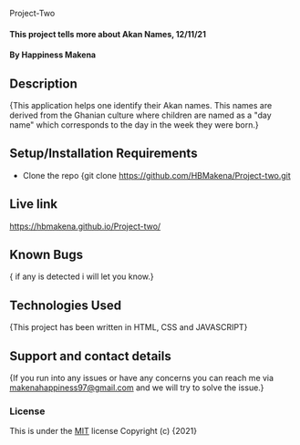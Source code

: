 Project-Two
#### This project tells more about Akan Names, 12/11/21
#### By Happiness Makena
## Description
{This application helps one identify their Akan names. This names are derived from the Ghanian culture where children are named as a "day name" which corresponds to the day in the week they were born.}
## Setup/Installation Requirements
* Clone the repo {git clone https://github.com/HBMakena/Project-two.git
## Live link
https://hbmakena.github.io/Project-two/
## Known Bugs
{ if any is detected i will let you know.}
## Technologies Used
{This project has been written in HTML, CSS and JAVASCRIPT}
## Support and contact details
{If you run into any issues or have any concerns you can reach me via makenahappiness97@gmail.com and we will try to solve the issue.}
### License
This is under the [MIT](LICENSE) license
Copyright (c) {2021}